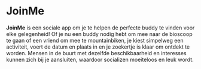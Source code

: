 # JoinMe

**JoinMe** is een sociale app om je te helpen de perfecte buddy te vinden voor elke gelegenheid! Of je nu een buddy nodig hebt om mee naar de bioscoop te gaan of een vriend om mee te mountainbiken, je kiest simpelweg een activiteit, voert de datum en plaats in en je zoekertje is klaar om ontdekt te worden. Mensen in de buurt met dezelfde beschikbaarheid en interesses kunnen zich bij je aansluiten, waardoor socializen moeiteloos en leuk wordt.
